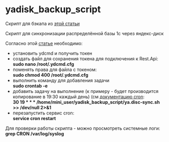 # yadisk_backup_script  

Скрипт для бэкапа из [этой статьи](https://saribzhanov.ru/tehno/rezervnoe-kopirovanie-sajta-na-yandeks-disk-backup-na-ya-disk/)

Скрипт для синхронизации распределённой базы 1с через яндекс-диск

Согласно этой [статье](https://blog.vpsville.ru/blog/howto/177.html) необходимо:   
* установить ydcmd и получить токен  
* cоздать файл для сохранения токена для подключения к Rest.Api:  
**sudo nano /root/.ydcmd.cfg**  
* поменять права для файла с токеном:  
**sudo chmod 400 /root/.ydcmd.cfg**  
* выполнить команду для добавления задачи  
**sudo crontab -e**  
* добавить задачу на выполнение (к примеру - будет производится копирование в 19:30 каждый день) (см [документацию сron](https://help.ubuntu.ru/wiki/cron):  
**30 19 * * * /home/mini_user/yadisk_backup_script/ya.disc-sync.sh >> /dev/null 2>&1** 
* перезапустить сервис cron:  
**service cron restart**

Для проверки работы скрипта - можно просмотреть системные логи:  
**grep CRON /var/log/syslog**

